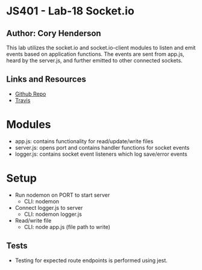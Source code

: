 # JS401 - Lab-18 Socket.io
## Author: Cory Henderson
This lab utilizes the socket.io and socket.io-client modules to listen and emit events based on application functions. The events are sent from app.js, heard by the server.js, and further emitted to other connected sockets.

## Links and Resources
- [Github Repo](https://github.com/401-advanced-javascript-1/lab-18-socketio/tree/submission)
- [Travis](https://www.travis-ci.com/401-advanced-javascript-1/lab-18-socketio)

# Modules
- app.js: contains functionality for read/update/write files
- server.js: opens port and contains handler functions for socket events
- logger.js: contains socket event listeners which log save/error events

# Setup
- Run nodemon on PORT to start server
    - CLI: nodemon
- Connect logger.js to server
    - CLI: nodemon logger.js
- Read/write file
    - CLI: node app.js (file path to write)

## Tests
- Testing for expected route endpoints is performed using jest.
